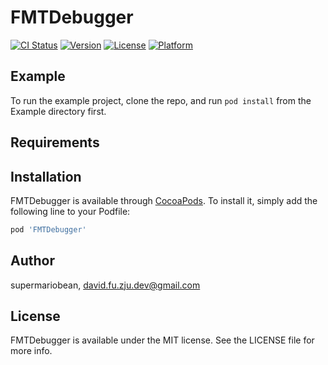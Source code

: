 # FMTDebugger

[![CI Status](http://img.shields.io/travis/supermariobean/FMTDebugger.svg?style=flat)](https://travis-ci.org/supermariobean/FMTDebugger)
[![Version](https://img.shields.io/cocoapods/v/FMTDebugger.svg?style=flat)](http://cocoapods.org/pods/FMTDebugger)
[![License](https://img.shields.io/cocoapods/l/FMTDebugger.svg?style=flat)](http://cocoapods.org/pods/FMTDebugger)
[![Platform](https://img.shields.io/cocoapods/p/FMTDebugger.svg?style=flat)](http://cocoapods.org/pods/FMTDebugger)

## Example

To run the example project, clone the repo, and run `pod install` from the Example directory first.

## Requirements

## Installation

FMTDebugger is available through [CocoaPods](http://cocoapods.org). To install
it, simply add the following line to your Podfile:

```ruby
pod 'FMTDebugger'
```

## Author

supermariobean, david.fu.zju.dev@gmail.com

## License

FMTDebugger is available under the MIT license. See the LICENSE file for more info.
